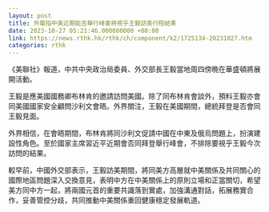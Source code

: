 ```yaml
---
layout: post
title: 外電指中美近期能否舉行峰會將視乎王毅訪美行程結果
date: 2023-10-27 05:21:46.000000000 +08:00
link: https://news.rthk.hk/rthk/ch/component/k2/1725134-20231027.htm
categories: rthk
---
```


《美聯社》報道，中共中央政治局委員、外交部長王毅當地周四傍晩在華盛頓將展開活動。

王毅是應美國國務卿布林肯的邀請訪問美國。除了同布林肯會談外，預料王毅亦會同美國國家安全顧問沙利文會晤。外界關注，王毅在美國期間，總統拜登是否會同王毅見面。

外界相信，在會晤期間，布林肯將同沙利文促請中國在中東及俄烏問題上，扮演建設性角色。至於國家主席習近平近期會否同拜登舉行峰會，不排除要視乎王毅今次訪問的結果。

較早前，中國外交部表示，王毅訪美期間，將同美方高層就中美關係及共同關心的國際地區問題深入交換意見，表明中方在中美關係上的原則立場和正當關切，希望美方同中方一起，將兩國元首的重要共識落到實處，加強溝通對話，拓展務實合作，妥善管控分歧，共同推動中美關係重回健康穩定發展軌道。
